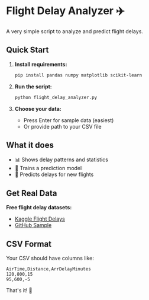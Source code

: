 # Flight Delay Analyzer ✈️

A very simple script to analyze and predict flight delays.

## Quick Start

1. **Install requirements:**
   ```bash
   pip install pandas numpy matplotlib scikit-learn
   ```

2. **Run the script:**
   ```bash
   python flight_delay_analyzer.py
   ```

3. **Choose your data:**
   - Press Enter for sample data (easiest)
   - Or provide path to your CSV file

## What it does

- 📊 Shows delay patterns and statistics
- 🧠 Trains a prediction model
- 🔮 Predicts delays for new flights

## Get Real Data

**Free flight delay datasets:**
- [Kaggle Flight Delays](https://www.kaggle.com/datasets/usdot/flight-delays)
- [GitHub Sample](https://github.com/YBI-Foundation/Dataset/blob/main/Airline%20Delay.csv)

## CSV Format

Your CSV should have columns like:
```
AirTime,Distance,ArrDelayMinutes
120,800,15
95,600,-5
```

That's it! 🚀
